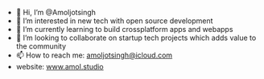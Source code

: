 - 👋 Hi, I’m @Amoljotsingh
- 👀 I’m interested in new tech with open source development
- 🌱 I’m currently learning to build crossplatform apps and webapps
- 💞️ I’m looking to collaborate on startup tech projects which adds value to the community
- 📫 How to reach me: amoljotsingh@icloud.com
- website: www.amol.studio

<!---
Amoljotsingh/Amoljotsingh is a ✨ special ✨ repository because its `README.md` (this file) appears on your GitHub profile.
You can click the Preview link to take a look at your changes.
--->
